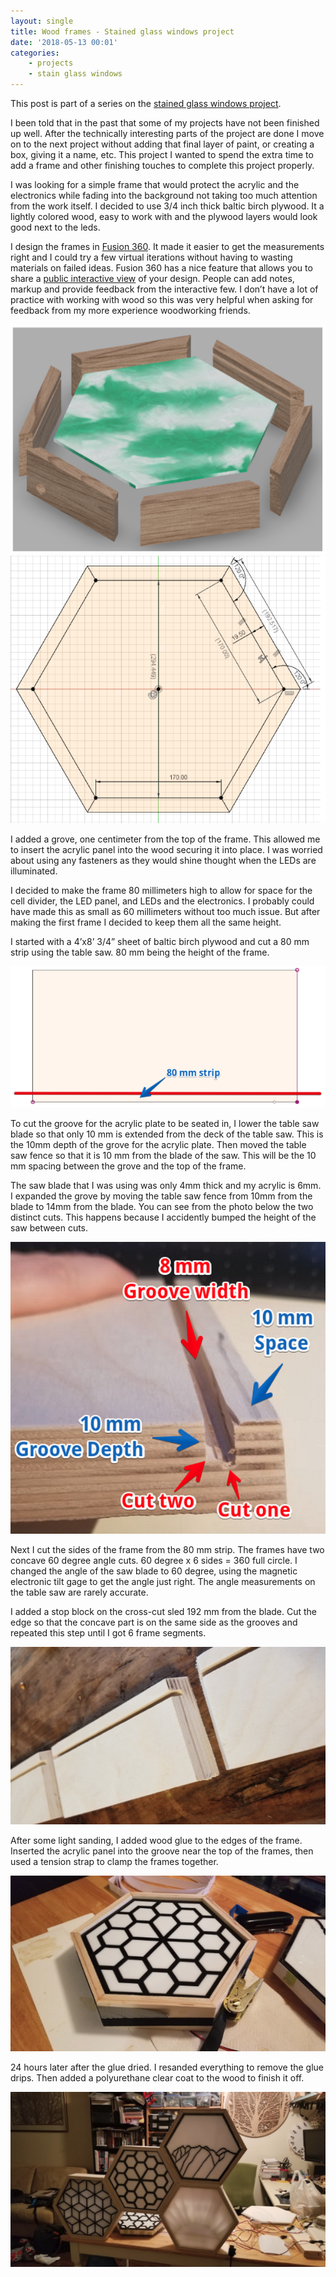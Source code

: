 ```yaml
---
layout: single
title: Wood frames - Stained glass windows project
date: '2018-05-13 00:01'
categories: 
    - projects
    - stain glass windows 
---
```


This post is part of a series on the [stained glass windows project](/projects/2018-stained-glass-window). 

I been told that in the past that some of my projects have not been finished up well. After the technically interesting parts of the project are done I move on to the next project without adding that final layer of paint, or creating a box, giving it a name, etc. This project I wanted to spend the extra time to add a frame and other finishing touches to complete this project properly. 

I was looking for a simple frame that would protect the acrylic and the electronics while fading into the background not taking too much attention from the work itself. I decided to use 3/4 inch thick baltic birch plywood. It a lightly colored wood, easy to work with and the plywood layers would look good next to the leds. 

I design the frames in [Fusion 360](https://www.autodesk.com/products/fusion-360/overview). It made it easier to get the measurements right and I could try a few virtual iterations without having to wasting materials on failed ideas. Fusion 360 has a nice feature that allows you to share a [public interactive view](https://a360.co/2qlJduz) of your design. People can add notes, markup and provide feedback from the interactive few. I don’t have a lot of practice with working with wood so this was very helpful when asking for feedback from my more experience woodworking friends. 

<img src="/public/uploads/wood-frame-fusion360_render.png" alt="wood frame fusion360 render" />

<img src="/public/uploads/wood-frame-fusion360.png" alt="wood-frame-fusion360" />

I added a grove, one centimeter from the top of the frame. This allowed me to insert the acrylic panel into the wood securing it into place. I was worried about using any fasteners as they would shine thought when the LEDs are illuminated. 

I decided to make the frame 80 millimeters high to allow for space for the cell divider, the LED panel, and LEDs and the electronics. I probably could have made this as small as 60 millimeters without too much issue. But after making the first frame I decided to keep them all the same height. 

I started with a 4’x8’ 3/4” sheet of baltic birch plywood and cut a 80 mm strip using the table saw. 80 mm being the height of the frame. 

<img src="/public/uploads/wood-frame-80strip.png" alt="wood-frame-80cut" />

To cut the groove for the acrylic plate to be seated in, I lower the table saw blade so that only 10 mm is extended from the deck of the table saw. This is the 10mm depth of the grove for the acrylic plate. Then moved the table saw fence so that it is 10 mm from the blade of the saw. This will be the 10 mm spacing between the grove and the top of the frame. 

The saw blade that I was using was only 4mm thick and my acrylic is 6mm. I expanded the grove by moving the table saw fence from 10mm from the blade to 14mm from the blade. You can see from the photo below the two distinct cuts. This happens because I accidently bumped the height of the saw between cuts. 

<img src="/public/uploads/wood-frame-groves.png" alt="wood-frame-groves" />

Next I cut the sides of the frame from the 80 mm strip. The frames have two concave 60 degree angle cuts. 60 degree x 6 sides = 360 full circle. I changed the angle of the saw blade to 60 degree, using the magnetic electronic tilt gage to get the angle just right. The angle measurements on the table saw are rarely accurate. 

I added a stop block on the cross-cut sled 192 mm from the blade. Cut the edge so that the concave part is on the same side as the grooves and repeated this step until I got 6 frame segments. 

<img src="/public/uploads/wood-frame-segments.png" alt="wood-frame-segments" />

After some light sanding, I added wood glue to the edges of the frame. Inserted the acrylic panel into the groove near the top of the frames, then used a tension strap to clamp the frames together. 

<img src="/public/uploads/wood-frame-segments-glue.png" alt="wood-frame-segments-glue" />

24 hours later after the glue dried. I resanded everything to remove the glue drips. Then added a polyurethane clear coat to the wood to finish it off. 

<img src="/public/uploads/wood-frame-done.png" alt="wood-frame-done" />

